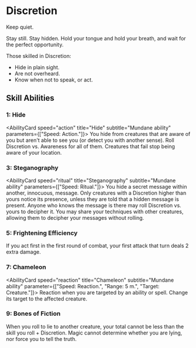 # Discretion

Keep quiet.

Stay still. Stay hidden. Hold your tongue and hold your breath, and wait for the perfect opportunity.

Those skilled in Discretion:

- Hide in plain sight.
- Are not overheard.
- Know when not to speak, or act.

## Skill Abilities

### 1: Hide

<AbilityCard
speed="action"
title="Hide"
subtitle="Mundane ability"
parameters={["Speed: Action."]}>
You hide from creatures that are aware of you but aren't able to see you (or detect you with another sense). Roll Discretion vs. Awareness for all of them. Creatures that fail stop being aware of your location.
</AbilityCard>

### 3: Steganography

<AbilityCard
speed="ritual"
title="Steganography"
subtitle="Mundane ability"
parameters={["Speed: Ritual."]}>
You hide a secret message within another, innocuous, message. Only creatures with a Discretion higher than yours notice its presence, unless they are told that a hidden message is present. Anyone who knows the message is there may roll Discretion vs. yours to decipher it. You may share your techniques with other creatures, allowing them to decipher your messages without rolling.
</AbilityCard>

### 5: Frightening Efficiency

<AbilityCard
speed="enhancement"
title="Frightening Efficiency"
subtitle="Enhancement">
If you act first in the first round of combat, your first attack that turn deals 2 extra damage.
</AbilityCard>

### 7: Chameleon

<AbilityCard
speed="reaction"
title="Chameleon"
subtitle="Mundane ability"
parameter={["Speed: Reaction.", "Range: 5 m.", "Target: Creature."]}>
Reaction when you are targeted by an ability or spell. Change its target to the affected creature.
</AbilityCard>

### 9: Bones of Fiction

<AbilityCard
speed="enhancement"
title="Bones of Fiction"
subtitle="Enhancement">
When you roll to lie to another creature, your total cannot be less than the skill you roll + Discretion. Magic cannot determine whether you are lying, nor force you to tell the truth.
</AbilityCard>

